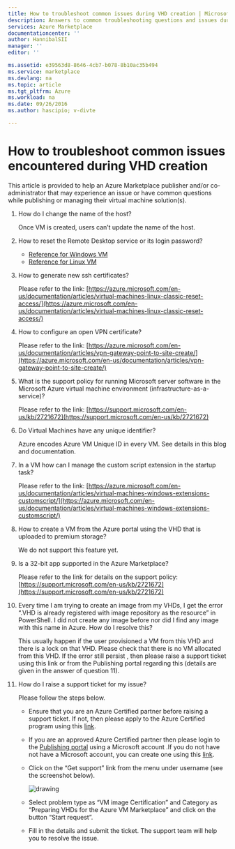 ```yaml
---
title: How to troubleshoot common issues during VHD creation | Microsoft Docs
description: Answers to common troubleshooting questions and issues during VHD creation.
services: Azure Marketplace
documentationcenter: ''
author: HannibalSII
manager: ''
editor: ''

ms.assetid: e39563d8-8646-4cb7-b078-8b10ac35b494
ms.service: marketplace
ms.devlang: na
ms.topic: article
ms.tgt_pltfrm: Azure
ms.workload: na
ms.date: 09/26/2016
ms.author: hascipio; v-divte

---
```

# How to troubleshoot common issues encountered during VHD creation
This article is provided to help an Azure Marketplace publisher and/or co-administrator that may experience an issue or have common questions while publishing or managing their virtual machine solution(s).

1. How do I change the name of the host?
   
    Once VM is created, users can’t update the name of the host.
2. How to reset the Remote Desktop service or its login password?
   
   * [Reference for Windows VM](https://azure.microsoft.com/en-us/documentation/articles/virtual-machines-windows-reset-rdp/)
   * [Reference for Linux VM](https://azure.microsoft.com/en-us/documentation/articles/virtual-machines-linux-classic-reset-access/)
3. How to generate new ssh certificates?
   
   Please refer to the link: [https://azure.microsoft.com/en-us/documentation/articles/virtual-machines-linux-classic-reset-access/](https://azure.microsoft.com/en-us/documentation/articles/virtual-machines-linux-classic-reset-access/)
4. How to configure an open VPN certificate?
   
   Please refer to the link: [https://azure.microsoft.com/en-us/documentation/articles/vpn-gateway-point-to-site-create/](https://azure.microsoft.com/en-us/documentation/articles/vpn-gateway-point-to-site-create/)
5. What is the support policy for running Microsoft server software in the Microsoft Azure virtual machine environment (infrastructure-as-a-service)?
   
   Please refer to the link: [https://support.microsoft.com/en-us/kb/2721672](https://support.microsoft.com/en-us/kb/2721672)
6. Do Virtual Machines have any unique identifier?
   
   Azure encodes Azure VM Unique ID in every VM. See details in this blog and documentation.
7. In a VM how can I manage the custom script extension in the startup task?
   
   Please refer to the link: [https://azure.microsoft.com/en-us/documentation/articles/virtual-machines-windows-extensions-customscript/](https://azure.microsoft.com/en-us/documentation/articles/virtual-machines-windows-extensions-customscript/)
8. How to create a VM from the Azure portal using the VHD that is uploaded to premium storage?
   
   We do not support this feature yet.
9. Is a 32-bit app supported in the Azure Marketplace?
   
   Please refer to the link for details on the support policy: [https://support.microsoft.com/en-us/kb/2721672](https://support.microsoft.com/en-us/kb/2721672)
10. Every time I am trying to create an image from my VHDs, I get the error “.VHD is already registered with image repository as the resource” in PowerShell. I did not create any image before nor did I find any image with this name in Azure. How do I resolve this?
    
    This usually happen if the user provisioned a VM from this VHD and there is a lock on that VHD. Please check that there is no VM allocated from this VHD. If the error still persist , then please raise a support ticket using this link or from the Publishing portal regarding this (details are given in the answer of question 11).
11. How do I raise a support ticket for my issue?
    
    Please follow the steps below.
    
    * Ensure that you are an Azure Certified partner before raising a support ticket. If not, then please apply to the Azure Certified program using this [link](https://azure.microsoft.com/en-us/documentation/articles/marketplace-publishing-azure-certification/).
    * If you are an approved  Azure Certified partner then please login to the [Publishing portal](https://publish.windowsazure.com/) using a Microsoft account .If you do not have not have a Microsoft account, you can create one using this [link](https://signup.live.com/signup?uaid=0089f09ccae94043a0f07c2aaf928831&lic=1).
    * Click on the “Get support” link from the menu under username (see the screenshot below).
      
      ![drawing](media/marketplace-publishing-vm-image-creation-troubleshooting/img11_01.png)
    * Select problem type as “VM image Certification” and Category as “Preparing VHDs for the Azure VM Marketplace” and click on the button “Start request”.
    * Fill in the details and submit the ticket. The support team will help you to resolve the issue.

